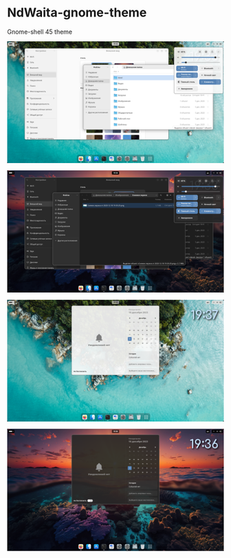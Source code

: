 # NdWaita-gnome-theme
Gnome-shell 45 theme

![theme preview](https://github.com/NordLex/ndwaita-gnome-theme/raw/main/assets/settings_light.png)

![theme preview](https://github.com/NordLex/ndwaita-gnome-theme/raw/main/assets/settings_dark.png)

![theme preview](https://github.com/NordLex/ndwaita-gnome-theme/raw/main/assets/calendar_light.png)

![theme preview](https://github.com/NordLex/ndwaita-gnome-theme/raw/main/assets/calendar_dark.png)
